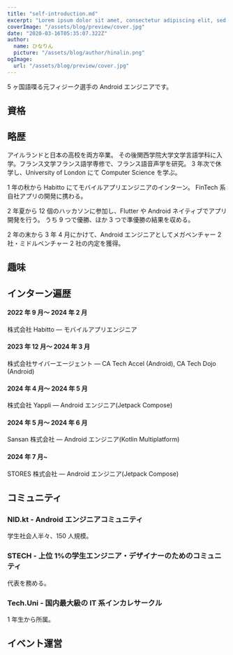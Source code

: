 ```yaml
---
title: "self-introduction.md"
excerpt: "Lorem ipsum dolor sit amet, consectetur adipiscing elit, sed do eiusmod tempor incididunt ut labore et dolore magna aliqua. Praesent elementum facilisis leo vel fringilla est ullamcorper eget. At imperdiet dui accumsan sit amet nulla facilities morbi tempus."
coverImage: "/assets/blog/preview/cover.jpg"
date: "2020-03-16T05:35:07.322Z"
author:
  name: ひなりん
  picture: "/assets/blog/author/hinalin.png"
ogImage:
  url: "/assets/blog/preview/cover.jpg"
---
```


5 ヶ国語喋る元フィジーク選手の Android エンジニアです。

## 資格

## 略歴

アイルランドと日本の高校を両方卒業。
その後関西学院大学文学言語学科に入学。フランス文学フランス語学専修で、フランス語音声学を研究。
3 年次で休学し、University of London にて Computer Science を学ぶ。

1 年の秋から Habitto にてモバイルアプリエンジニアのインターン。
FinTech 系自社アプリの開発に携わる。

2 年夏から 12 個のハッカソンに参加し、Flutter や Android ネイティブでアプリ開発を行う。
うち 9 つで優勝、ほか 3 つで準優勝の結果を収める。

2 年の末から 3 年 4 月にかけて、Android エンジニアとしてメガベンチャー 2 社・ミドルベンチャー 2 社の内定を獲得。

## 趣味

## インターン遍歴

#### 2022 年 9 月～ 2024 年 2 月

株式会社 Habitto — モバイルアプリエンジニア

#### 2023 年 12 月～ 2024 年 3 月

株式会社サイバーエージェント — CA Tech Accel (Android), CA Tech Dojo (Android)

#### 2024 年 4 月～ 2024 年 5 月

株式会社 Yappli — Android エンジニア(Jetpack Compose)

#### 2024 年 5 月～ 2024 年 6 月

Sansan 株式会社 — Android エンジニア(Kotlin Multiplatform)

#### 2024 年 7 月~

STORES 株式会社 — Android エンジニア(Jetpack Compose)

## コミュニティ

### NID.kt - Android エンジニアコミュニティ

学生社会人半々、150 人規模。

### STECH - 上位 1%の学生エンジニア・デザイナーのためのコミュニティ

代表を務める。

### Tech.Uni - 国内最大級の IT 系インカレサークル

1 年生から所属。

## イベント運営
